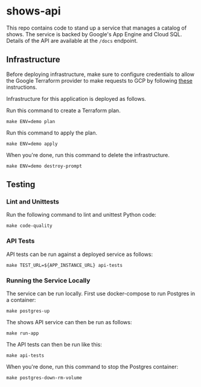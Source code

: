# shows-api

This repo contains code to stand up a service that manages a catalog of shows. The service is backed by Google's App 
Engine and Cloud SQL. Details of the API are available at the `/docs` endpoint.

## Infrastructure

Before deploying infrastructure, make sure to configure credentials to allow the Google Terraform provider to make
requests to GCP by following [these](https://registry.terraform.io/providers/hashicorp/google/latest/docs/guides/getting_started#adding-credentials)
instructions.

Infrastructure for this application is deployed as follows.

Run this command to create a Terraform plan.
```
make ENV=demo plan
```

Run this command to apply the plan.
```
make ENV=demo apply
```

When you're done, run this command to delete the infrastructure.
```
make ENV=demo destroy-prompt
```

## Testing

### Lint and Unittests

Run the following command to lint and unittest Python code:
```
make code-quality
```

### API Tests

API tests can be run against a deployed service as follows:
```
make TEST_URL=${APP_INSTANCE_URL} api-tests
```

### Running the Service Locally

The service can be run locally. First use docker-compose to run Postgres in a container:
```
make postgres-up
```

The shows API service can then be run as follows:
```
make run-app
```

The API tests can then be run like this:
```
make api-tests
```

When you're done, run this command to stop the Postgres container:
```
make postgres-down-rm-volume
```
